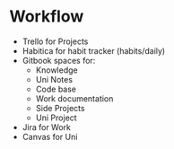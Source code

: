 # Workflow

* Trello for Projects
* Habitica for habit tracker \(habits/daily\)
* Gitbook spaces for:
  * Knowledge
  * Uni Notes
  * Code base
  * Work documentation
  * Side Projects 
  * Uni Project
* Jira for Work
* Canvas for Uni



